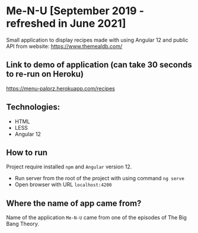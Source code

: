 # Me-N-U [September 2019 - refreshed in June 2021]

Small application to display recipes made with using Angular 12 and public API from website: https://www.themealdb.com/

## Link to demo of application (can take 30 seconds to re-run on Heroku)
https://menu-palprz.herokuapp.com/recipes

## Technologies:
- HTML
- LESS
- Angular 12

## How to run
Project require installed `npm` and `Angular` version 12.
- Run server from the root of the project with using command `ng serve`
- Open browser with URL `localhost:4200`

## Where the name of app came from?
Name of the application `Me-N-U` came from one of the episodes of The Big Bang Theory.
